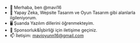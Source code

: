 - 👋 Merhaba, ben @mavi16
- 👀 Yapay Zeka, Wepsite Tasarım ve Oyun Tasarım gibi alanlarla ilgileniyorum.
- 🖥️ Şuanda Yazılım dillerini öğrenmekteyim.
- 💼 Sponsorluk&İşbirliği için iletişime geçiniz.
- 📫 İletişim: mavioyunn16@gmail.com

